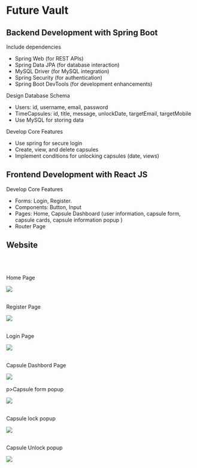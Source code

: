 <h1>Future Vault</h1>
<div>
   <h2>Backend Development with Spring Boot</h2>
   <p>Include dependencies</p>
    <ul>
      <li>Spring Web (for REST APIs)</li>
      <li>Spring Data JPA (for database interaction)</li>
      <li>MySQL Driver (for MySQL integration)</li>
      <li>Spring Security (for authentication)</li>
       <li>Spring Boot DevTools (for development enhancements)</li>
    </ul>
       <p>Design Database Schema</p>
    <ul>
      <li>Users: id, username, email, password</li>
      <li>TimeCapsules: id, title, message, unlockDate, targetEmail, targetMobile</li>
      <li>Use MySQL for storing data</li>
    </ul>
         <p>Develop Core Features</p>
    <ul>
      <li>Use spring for secure login</li>
      <li>Create, view, and delete capsules</li>
      <li>Implement conditions for unlocking capsules (date, views)</li>
    </ul>
</div>
<div>
   <h2>Frontend Development with React JS</h2>
   <p>Develop Core Features</p>
    <ul>
      <li>Forms: Login, Register.</li>
      <li>Components: Button, Input</li>
      <li>Pages: Home, Capsule Dashboard (user information, capsule form, capsule cards, capsule information popup ) </li>
      <li>Router Page</li>
    </ul>
</div>

<div>
   <h2>Website</h2>
</div>
<br></br>
<div>
   <p>Home Page</p>
<img src="https://github.com/user-attachments/assets/f2190ea5-a15a-42fd-955a-7253ee65f666" />
<br></br>
 <p>Register Page</p>
<img src="https://github.com/user-attachments/assets/f2190ea5-a15a-42fd-955a-7253ee65f666" />
   <br></br>
 <p>Login Page</p>
<img src="https://github.com/user-attachments/assets/f2190ea5-a15a-42fd-955a-7253ee65f666" />
   <br></br>
<p>Capsule Dashbord Page</p>
<img src="https://github.com/user-attachments/assets/f2190ea5-a15a-42fd-955a-7253ee65f666" />
<br></br>
p>Capsule form popup</p>
<img src="https://github.com/user-attachments/assets/f2190ea5-a15a-42fd-955a-7253ee65f666" />
   <br></br>
<p>Capsule lock popup</p>
<img src="https://github.com/user-attachments/assets/f2190ea5-a15a-42fd-955a-7253ee65f666" />
   <br></br>
  <p>Capsule Unlock popup</p>
<img src="https://github.com/user-attachments/assets/f2190ea5-a15a-42fd-955a-7253ee65f666" />
   <br></br>  
</div>


